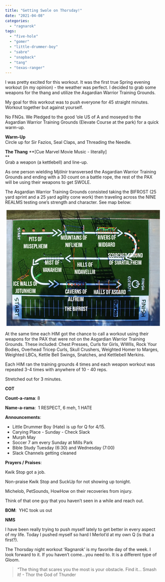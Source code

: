 ```yaml
---
title: "Getting Swole on Thorsday!"
date: "2021-04-08"
categories: 
  - "ragnarok"
tags: 
  - "five-hole"
  - "gomer"
  - "little-drummer-boy"
  - "sabre"
  - "snapback"
  - "tang"
  - "texas-ranger"
---
```


I was pretty excited for this workout. It was the first true Spring evening workout (in my opinion) - the weather was perfect. I decided to grab some weapons for the thang and utilize the Asgardian Warrior Training Grounds.

My goal for this workout was to push everyone for 45 straight minutes. Workout together but against yourself. 

No FNGs. We Pledged to the good ‘ole US of A and moseyed to the Asgardian Warrior Training Grounds (Elevate Course at the park) for a quick warm-up. 

**Warm-Up**  
Circle up for Sir Fazios, Seal Claps, and Threading the Needle. 

**The Thang** **\[Cue Marvel Movie Music - literally\]  
**  
Grab a weapon (a kettlebell) and line-up. 

As one person wielding Mjölnir transversed the Asgardian Warrior Training Grounds and ending with a 30 count on a battle rope, the rest of the PAX will be using their weapons to get SWOLE. 

The Asgardian Warrior Training Grounds consisted taking the BIFROST (25 yard sprint and a 25 yard agility cone work) then traveling across the NINE REALMS testing one’s strength and character. See map below:

![](images/Asgardian-Warrior-Training-Course.png)

At the same time each HIM got the chance to call a workout using their weapons for the PAX that were not on the Asgardian Warrior Training Grounds. These included: Chest Presses, Curls for Girls, WWIIs, Rock Your Bodies, Overhead Tricep Curls, Skull Crushers, Weighted Homer to Marges, Weighted LBCs, Kettle Bell Swings, Snatches, and Kettlebell Merkins. 

Each HIM ran the training grounds 4 times and each weapon workout was repeated 3-4 times with anywhere of 10 - 40 reps. 

Stretched out for 3 minutes. 

**COT**  
  
**Count-a-rama**: 8  
  
**Name-a-rama**:  1 RESPECT, 6 meh, 1 HATE

**Announcements**: 

- Little Drummer Boy (Hate) is up for Q for 4/15.
- Carying Place - Sunday - Check Slack
- Murph May 
- Soccer 7 am every Sunday at Mills Park
- Bible Study Tuesday (6:30) and Wednesday (7:00)
- Slack Channels getting cleaned

**Prayers / Praises**:  

Kwik Stop got a job. 

Non-praise Kwik Stop and SuckUp for not showing up tonight. 

Michelob, PetSounds, HowHow on their recoveries from injury. 

Think of that one guy that you haven’t seen in a while and reach out.  
  
**BOM**:  YHC took us out  
  
**NMS** 

I have been really trying to push myself lately to get better in every aspect of my life. Today I pushed myself so hard I Merlot’d at my own Q (is that a first?). 

The Thorsday night workout ‘Ragnarok’ is my favorite day of the week. I look forward to it. If you haven’t come…you need to. It is a different type of Gloom. 

> “The thing that scares you the most is your obstacle. Find it… Smash it! - Thor the God of Thunder
